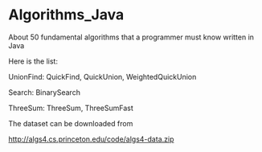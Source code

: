 Algorithms_Java
===============

About 50 fundamental algorithms that a programmer must know written in Java

Here is the list:

UnionFind: QuickFind, QuickUnion, WeightedQuickUnion

Search: BinarySearch

ThreeSum: ThreeSum, ThreeSumFast

The dataset can be downloaded from 

http://algs4.cs.princeton.edu/code/algs4-data.zip